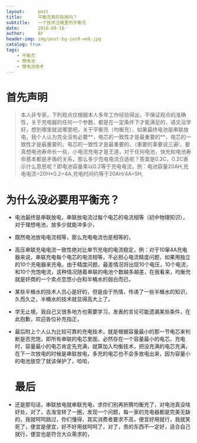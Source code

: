 ```yaml
---
layout:     post
title:      平衡充真的有用吗？
subtitle:   一个技术汪眼里的平衡充
date:       2018-09-18
author:     BY
header-img: img/post-bg-ios9-web.jpg
catalog: true
tags:
    - 平衡充
    - 锂电池
    - 锂电池技术
---
```



# 首先声明

>本人非专家，下列观点仅根据本人多年工作经验得出，不保证观点的准确性，关于充电器的任何一个参数，都是在一定条件下才能满足的，语文没学好，想到哪里就说哪里吧，关于平衡充（均衡充），如果最终电池是串联放电，我个人认为完全没有必要**，电芯的一致性才是最重要的**，电芯的一致性才是最重要的，电芯的一致性才是最重要的，（重要的事要说三遍!，要真想电池寿命长一些，小电流充电才是王道，对于任何电池，快充和电池寿命基本都是矛盾的关系，那么多少充电电流合适呢？答案是0.2C，0.2C表示什么意思呢？即电池容量乘以0.2等于充电电流，例：电池容量20AH,充电电流=20H*0.2=4A,充电时间约等于20AH/4A=5H,
>

# 为什么没必要用平衡充？

- 电池最终是串联放电，串联放电流过每个电芯的电流相等（初中物理知识），对于理想电池，放多少就能冲多少，

- 既然电池放电电流相等，那么充电电流也是相等的，

- 高压串联充电电流一致性绝对比单节充电的电流稳定，例：对于10窜4A充电器来说，串联充电每个电芯的电流相等，不必担心电流精度问题，如果用独立的10个充电器来充电，由于精度问题，最差情况将出现10个电压，10个电流，和10个充饱电流，这种情况随着串联的电池个数越多越差，在我看来，均衡充就是奸商的一个卖点忽悠小白和半桶水的弱白而已，

- 某些半桶水的技术人员心是好的，但是由于热情，传递了一些半桶水的知识，久而久之，半桶水的技术就显得高大上了，

- 学无止境，我自己又很多地方也需要学习，发表的言论可能遗漏某些条件，在此抱歉，欢迎各位补充指正，

- 最后附上个人认为比较可靠的充电技术，就是根据容量最小的那一节电芯来判断是否充饱，即所有串联的电芯里面，必然存在一个容量最小的电芯，充电时，容量最小的电芯肯定先充满，就算加入均衡技术，把没充满的电芯充满，在下一次放电的时候是串联放电，多充的电芯也不会多放电出来，因为容量小的电池放空了就该保护了，哈哈，

  # 最后

- 还是那句话，串联放电就串联充电，求你们别再折腾均衡充了，对电池真没啥好处，对了，去淘宝转了一圈，发现一个问题，每一家的充电器都是完美无缺的，我就呵呵路过，你们懂得，其实消费者要求不高，便宜好用就行，我就笑死了，便宜是便宜，好不好用就呵呵了，对了，贵的东西不一定好，适合自己就行，便宜也是符合大众需求的，




